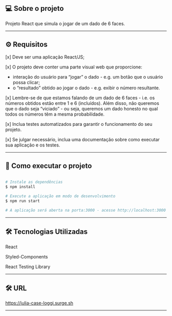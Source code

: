 ## 💻 Sobre o projeto

Projeto React que simula o jogar de um dado de 6 faces.

---

## ⚙️ Requisitos

[x] Deve ser uma aplicação React/JS;

[x] O projeto deve conter uma parte visual web que proporcione:
- interação do usuário para “jogar” o dado - e.g. um botão que o usuário possa clicar;
- o “resultado” obtido ao jogar o dado - e.g. exibir o número resultante.

[x] Lembre-se de que estamos falando de um dado de 6 faces - i.e. os números obtidos estão entre 1 e 6 (incluídos). Além disso, não queremos que o dado seja “viciado” - ou seja, queremos um dado honesto no qual todos os números têm a mesma probabilidade.

[x] Inclua testes automatizados para garantir o funcionamento do seu projeto.

[x] Se julgar necessário, inclua uma documentação sobre como executar sua aplicação e os testes.

---

## 🚀 Como executar o projeto

```bash

# Instale as dependências
$ npm install

# Execute a aplicação em modo de desenvolvimento
$ npm run start

# A aplicação será aberta na porta:3000 - acesse http://localhost:3000

```
---

## 🛠 Tecnologias Utilizadas

React

Styled-Components

React Testing Library

---

## 🛠 URL

https://julia-case-loggi.surge.sh

---
